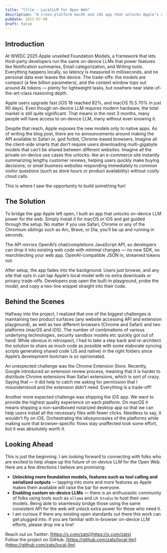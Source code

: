 ```yaml
---
title: "llllm - LocalLLM for Open Web"
description: "A cross-platform macOS and iOS app that unlocks Apple’s on-device LLMs for any website, offering OpenAI-compatible APIs for privacy-preserving, low-latency AI directly in Safari, Chrome, and beyond. It bridges native-only limitations with a seamless developer and user experience."
pubDate: 2025-07-08
draft: false
---
```


## Introduction

At WWDC 2025 Apple unveiled Foundation Models, a framework that lets third-party developers run the same on-device LLMs that power features like Notification summaries, Email categorization, and Writing tools. Everything happens locally, so latency is measured in milliseconds, and no personal data ever leaves the device. The trade-offs: the models are compact (a few billion parameters), and the context window tops out around 4k tokens — plenty for lightweight tasks, but nowhere near state-of-the-art-class reasoning depth.

Apple users upgrade fast (iOS 18 reached 82%, and macOS 15.5 70% in just 90 days). Even though on-device LLM requires modern hardware, the total market is still quite significant. That means in the next 3 months, many people will have access to on-device LLM, many without even knowing it.

Despite that reach, Apple exposes the new models only to native apps. As of writing the blog post, there are no announcements around making the API available to Safari or, god forbid, Chrome-based browsers. Imagine all the client-side smarts that don’t require users downloading multi-gigabyte models that can’t be shared between different websites. Imagine all the private on-device use cases this unlocks: like an e-commerce site instantly summarizing lengthy customer reviews, helping users quickly make buying decisions; or small business websites responding immediately to common visitor questions (such as store hours or product availability) without costly cloud calls.

This is where I saw the opportunity to build something fun!

## The Solution

To bridge the gap Apple left open, I built an app that unlocks on-device LLM power for the web. Simply install it for macOS or iOS and get guided through the setup. No matter if you use Safari, Chrome or any of the Chromium siblings such as Arc, Brave, or Dia, you’ll be up and running in seconds.

The API mirrors OpenAI’s chat/completions JavaScript API, so developers can drop it into existing web code with minimal changes — no new SDK, no rearchitecting your web app. OpenAI-compatible JSON in, streamed tokens out.

After setup, the app fades into the background. Users just browse, and any site that opts in can tap Apple’s local model with no extra downloads or privacy trade-offs. Developers pop open the built-in playground, probe the model, and copy a two-line snippet straight into their code.

## Behind the Scenes

Halfway into the project, I realized that one of the biggest challenges is maintaining two product surfaces (any website accessing API and extension playground), as well as two different browsers (Chrome and Safari) and two platforms (macOS and iOS). The number of combinations of various underlying technologies, security sandbox models etc quickly got out of hand. While obvious in retrospect, I had to take a step back and re-architect the solution to share as much code as possible with some elaborate syncing scripts generating shared code (JS and native) in the right folders since Apple’s development toolchain is so opinionated.

An unexpected challenge was the Chrome Extension Store. Recently, Google introduced an extension review process, meaning that it is harder to distribute Chrome extensions than Safari extensions, which is sort of crazy. Saying that — it did help to catch me asking for permission that I misunderstood and the extension didn’t need. Everything is a trade-off!

Another more expected challenge was shipping the iOS app. We want to provide the highest quality experience on each platform. On macOS it means shipping a non-sandboxed notarized desktop app so that we can help users install all the necessary files with fewer clicks. Needless to say, it wouldn’t fly on iOS. Orchestrating the idiosyncrasies of the platforms while making sure that browser-specific flows stay unaffected took some effort, but it was absolutely worth it.

## Looking Ahead

This is just the beginning. I am looking forward to connecting with folks who are excited to help shape up the future of on-device LLM for the Open Web. Here are a few directions I believe are promising:

- **Unlocking more foundation models, features such as tool calling and serialized outputs** — tapping into more and more features as Apple makes them available will raise the bar for everyone.
- **Enabling custom on-device LLMs** — there is an enthusiastic community of folks using tools such as `ollama` and `LM Studio` to host their own models. Being able to seamlessly bridge those using the same consistent API for the web will unlock extra power for those who need it.
- I am curious if there any existing open standards out there this work can get plugged into. If you are familiar with in-browser on-device LLM efforts, please drop me a line!

Reach out on Twitter: [https://x.com/zats](https://x.com/zats)  
Follow the project on GitHub: [https://github.com/zats/local-llm](https://github.com/zats/local-llm)
